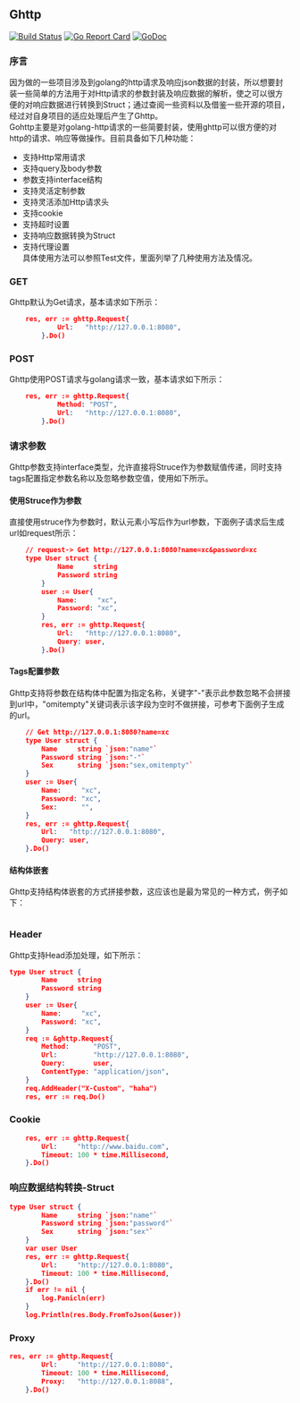 ## Ghttp
[![Build Status](https://travis-ci.org/swxctx/ghttp.svg?branch=master)](https://travis-ci.org/swxctx/ghttp)
[![Go Report Card](https://goreportcard.com/badge/github.com/swxctx/ghttp)](https://goreportcard.com/report/github.com/swxctx/ghttp)
[![GoDoc](http://godoc.org/github.com/swxctx/ghttp?status.svg)](http://godoc.org/github.com/swxctx/ghttp)

### 序言
因为做的一些项目涉及到golang的http请求及响应json数据的封装，所以想要封装一些简单的方法用于对Http请求的参数封装及响应数据的解析，使之可以很方便的对响应数据进行转换到Struct；通过查阅一些资料以及借鉴一些开源的项目，经过对自身项目的适应处理后产生了Ghttp。   
Gohttp主要是对golang-http请求的一些简要封装，使用ghttp可以很方便的对http的请求、响应等做操作。目前具备如下几种功能：  
- 支持Http常用请求  
- 支持query及body参数  
- 参数支持interface结构  
- 支持灵活定制参数
- 支持灵活添加Http请求头
- 支持cookie
- 支持超时设置
- 支持响应数据转换为Struct
- 支持代理设置  
具体使用方法可以参照Test文件，里面列举了几种使用方法及情况。

### GET
Ghttp默认为Get请求，基本请求如下所示：  

```json
	res, err := ghttp.Request{
			Url:   "http://127.0.0.1:8080",
		}.Do()
```
### POST  
Ghttp使用POST请求与golang请求一致，基本请求如下所示：  

```json
	res, err := ghttp.Request{
			Method: "POST",
			Url:   "http://127.0.0.1:8080",
		}.Do()
```
### 请求参数
Ghttp参数支持interface类型，允许直接将Struce作为参数赋值传递，同时支持tags配置指定参数名称以及忽略参数空值，使用如下所示。  
#### 使用Struce作为参数  
直接使用struce作为参数时，默认元素小写后作为url参数，下面例子请求后生成url如request所示：  

```json  
	// request-> Get http://127.0.0.1:8080?name=xc&password=xc
	type User struct {
			Name     string
			Password string
		}
		user := User{
			Name:     "xc",
			Password: "xc",
		}
		res, err := ghttp.Request{
			Url:   "http://127.0.0.1:8080",
			Query: user,
		}.Do()
```
#### Tags配置参数
Ghttp支持将参数在结构体中配置为指定名称，关键字"-"表示此参数忽略不会拼接到url中，"omitempty"关键词表示该字段为空时不做拼接，可参考下面例子生成的url。  

```json  
	// Get http://127.0.0.1:8080?name=xc
	type User struct {
		Name     string `json:"name"`
		Password string `json:"-"`
		Sex      string `json:"sex,omitempty"`
	}
	user := User{
		Name:     "xc",
		Password: "xc",
		Sex:      "",
	}
	res, err := ghttp.Request{
		Url:   "http://127.0.0.1:8080",
		Query: user,
	}.Do()
```
#### 结构体嵌套  
Ghttp支持结构体嵌套的方式拼接参数，这应该也是最为常见的一种方式，例子如下：  
```json
``` 
### Header
Ghttp支持Head添加处理，如下所示：

```json
type User struct {
		Name     string
		Password string
	}
	user := User{
		Name:     "xc",
		Password: "xc",
	}
	req := &ghttp.Request{
		Method:      "POST",
		Url:         "http://127.0.0.1:8080",
		Query:       user,
		ContentType: "application/json",
	}
	req.AddHeader("X-Custom", "haha")
	res, err := req.Do()
```

### Cookie

```json
	res, err := ghttp.Request{
		Url:     "http://www.baidu.com",
		Timeout: 100 * time.Millisecond,
	}.Do()
```
### 响应数据结构转换-Struct

```json
type User struct {
		Name     string `json:"name"`
		Password string `json:"password"`
		Sex      string `json:"sex"`
	}
	var user User
	res, err := ghttp.Request{
		Url:     "http://127.0.0.1:8080",
		Timeout: 100 * time.Millisecond,
	}.Do()
	if err != nil {
		log.Panicln(err)
	}
	log.Println(res.Body.FromToJson(&user))
```

### Proxy

```json
res, err := ghttp.Request{
		Url:     "http://127.0.0.1:8080",
		Timeout: 100 * time.Millisecond,
		Proxy:   "http://127.0.0.1:8088",
	}.Do()
```
